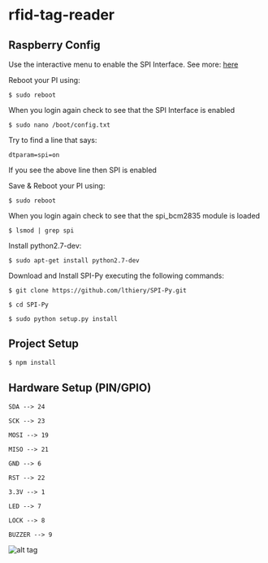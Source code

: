 # rfid-tag-reader

## Raspberry Config

Use the interactive menu to enable the SPI Interface. See more:  [here](https://www.raspberrypi-spy.co.uk/2014/08/enabling-the-spi-interface-on-the-raspberry-pi/)

Reboot your PI using:
```
$ sudo reboot
```
When you login again check to see that the SPI Interface is enabled
```
$ sudo nano /boot/config.txt
```
Try to find a line that says:
```
dtparam=spi=on
```
If you see the above line then SPI is enabled

Save & Reboot your PI using:
```
$ sudo reboot
```
When you login again check to see that the spi_bcm2835 module is loaded
```
$ lsmod | grep spi
```
Install python2.7-dev:
```
$ sudo apt-get install python2.7-dev
```
Download and Install SPI-Py executing the following commands:
```
$ git clone https://github.com/lthiery/SPI-Py.git
```
```
$ cd SPI-Py
```
```
$ sudo python setup.py install
```


## Project Setup
```bash
$ npm install
```

## Hardware Setup (PIN/GPIO)
```
SDA --> 24

SCK --> 23

MOSI --> 19

MISO --> 21

GND --> 6

RST --> 22

3.3V --> 1

LED --> 7

LOCK --> 8

BUZZER --> 9
```


![alt tag](http://osoyoo.com/wp-content/uploads/2017/06/raspberry-pi-zero.jpg)
